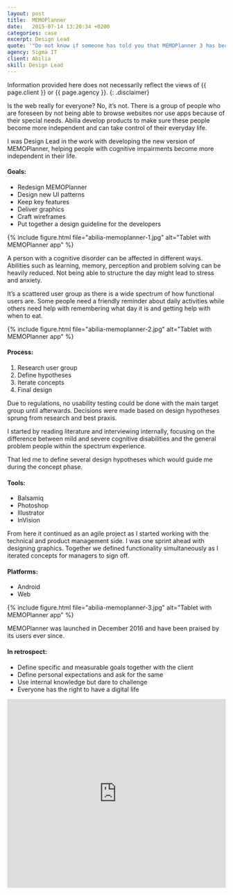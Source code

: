 ```yaml
---
layout: post
title:  MEMOPlanner
date:   2015-07-14 13:20:34 +0200
categories: case
excerpt: Design Lead
quote: '"Do not know if someone has told you that MEMOPlanner 3 has become a great success? Sales have increased enormously, both in Sweden and Norway, and is by far the most important product for Abilia"'
agency: Sigma IT
client: Abilia
skill: Design Lead
---
```

Information provided here does not necessarily reflect the views of {{ page.client }} or {{ page.agency }}.
{: .disclaimer}

Is the web really for everyone? No, it’s not. There is a group of people who are foreseen by not being able to browse websites nor use apps because of their special needs. Abilia develop products to make sure these people become more independent and can take control of their everyday life.

I was Design Lead in the work with developing the new version of MEMOPlanner, helping people with cognitive impairments become more independent in their life.

#### Goals:
* Redesign MEMOPlanner
* Design new UI patterns
* Keep key features
* Deliver graphics
* Craft wireframes
* Put together a design guideline for the developers

{% include figure.html file="abilia-memoplanner-1.jpg" alt="Tablet with MEMOPlanner app" %}

A person with a cognitive disorder can be affected in different ways. Abilities such as learning, memory, perception and problem solving can be heavily reduced. Not being able to structure the day might lead to stress and anxiety.

It’s a scattered user group as there is a wide spectrum of how functional users are. Some people need a friendly reminder about daily activities while others need help with remembering what day it is and getting help with when to eat.

{% include figure.html file="abilia-memoplanner-2.jpg" alt="Tablet with MEMOPlanner app" %}

#### Process:
1. Research user group
2. Define hypotheses
3. Iterate concepts
4. Final design

Due to regulations, no usability testing could be done with the main target group until afterwards. Decisions were made based on design hypotheses sprung from research and best praxis.

I started by reading literature and interviewing internally, focusing on the difference between mild and severe cognitive disabilities and the general problem people within the spectrum experience.

That led me to define several design hypotheses which would guide me during the concept phase.

#### Tools:
* Balsamiq
* Photoshop
* Illustrator
* InVision

From here it continued as an agile project as I started working with the technical and product management side. I was one sprint ahead with designing graphics. Together we defined functionality simultaneously as I iterated concepts for managers to sign off.

#### Platforms:
* Android
* Web

{% include figure.html file="abilia-memoplanner-3.jpg" alt="Tablet with MEMOPlanner app" %}

MEMOPlanner was launched in December 2016 and have been praised by its users ever since.

#### In retrospect:
* Define specific and measurable goals together with the client
* Define personal expectations and ask for the same
* Use internal knowledge but dare to challenge
* Everyone has the right to have a digital life

<iframe src="https://www.youtube.com/embed/f8E_wsJEo2s?rel=0&amp;showinfo=0" width="100%" height="436px" allowfullscreen="" frameborder="0"></iframe>
